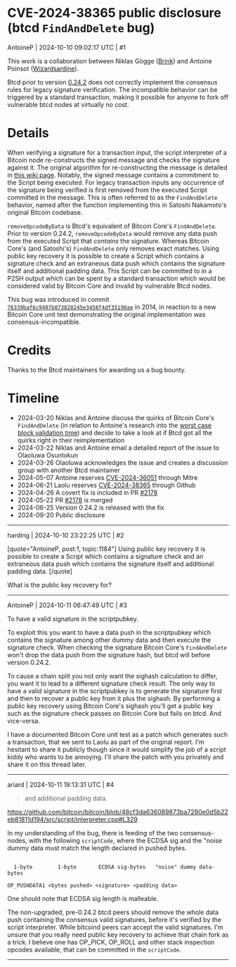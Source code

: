 # CVE-2024-38365 public disclosure (btcd `FindAndDelete` bug)

AntoineP | 2024-10-10 09:02:17 UTC | #1

This work is a collaboration between Niklas Gögge ([Brink](https://brink.dev/)) and Antoine Poinsot ([Wizardsardine](https://wizardsardine.com/)). 

Btcd prior to version [0.24.2](https://github.com/btcsuite/btcd/releases/tag/v0.24.2) does not correctly implement the consensus rules for legacy signature verification. The incompatible behavior can be triggered by a standard transaction, making it possible for anyone to fork off vulnerable btcd nodes at virtually no cost.

# Details

When verifying a signature for a transaction input, the script interpreter of a Bitcoin node re-constructs the signed message and checks the signature against it. The original algorithm for re-constructing the message is detailed in [this wiki page](https://en.bitcoin.it/wiki/OP_CHECKSIG#How_it_works). Notably, the signed message contains a commitment to the Script being executed. For legacy transaction inputs any occurrence of the signature being verified is first removed from the executed Script committed in the message. This is often referred to as the `FindAndDelete` behavior, named after the function implementing this in Satoshi Nakamoto's original Bitcoin codebase.

`removeOpcodeByData` is Btcd's equivalent of Bitcoin Core's `FindAndDelete`. Prior to version 0.24.2, `removeOpcodeByData` would remove any data push from the executed Script that *contains* the signature. Whereas Bitcoin Core's (and Satoshi's) `FindAndDelete` only removes exact matches. Using public key recovery it is possible to create a Script which contains a signature check and an extraneous data push which contains the signature itself and additional padding data. This Script can be committed to in a P2SH output which can be spent by a standard transaction which would be considered valid by Bitcoin Core and invalid by vulnerable Btcd nodes.

This bug was introduced in commit [`76339baf6c9407b073828245e3458f4df35190ae`](https://github.com/btcsuite/btcd/commit/76339baf6c9407b073828245e3458f4df35190ae) in 2014, in reaction to a new Bitcoin Core unit test demonstrating the original implementation was consensus-incompatible.

# Credits

Thanks to the Btcd maintainers for awarding us a bug bounty.

# Timeline

- 2024-03-20 Niklas and Antoine discuss the quirks of Bitcoin Core's `FindAndDelete` (in relation to Antoine's research into the [worst case block validation time](https://delvingbitcoin.org/t/great-consensus-cleanup-revival/710?u=antoinep)) and decide to take a look at if Btcd got all the quirks right in their reimplementation
- 2024-03-22 Niklas and Antoine email a detailed report of the issue to Olaoluwa Osuntokun
- 2024-03-26 Olaoluwa acknowledges the issue and creates a discussion group with another Btcd maintainer
- 2024-05-07 Antoine reserves [CVE-2024-36051](https://www.cve.org/CVERecord?id=CVE-2024-36051) through Mitre
- 2024-06-21 Laolu reserves [CVE-2024-38365](https://github.com/btcsuite/btcd/security/advisories/GHSA-27vh-h6mc-q6g8) through Github
- 2024-04-26 A covert fix is included in PR [#2178](https://github.com/btcsuite/btcd/pull/2178)
- 2024-05-22 PR [#2178](https://github.com/btcsuite/btcd/pull/2178) is merged
- 2024-06-25 Version 0.24.2 is released with the fix
- 2024-09-20 Public disclosure

-------------------------

harding | 2024-10-10 23:22:25 UTC | #2

[quote="AntoineP, post:1, topic:1184"]
Using public key recovery it is possible to create a Script which contains a signature check and an extraneous data push which contains the signature itself and additional padding data.
[/quote]

What is the public key recovery for?

-------------------------

AntoineP | 2024-10-11 06:47:49 UTC | #3

To have a valid signature in the scriptpubkey.

To exploit this you want to have a data push in the scriptpubkey which contains the signature among other dummy data and then execute the signature check. When checking the signature Bitcoin Core's `FindAndDelete` won't drop the data push from the signature hash, but btcd will before version 0.24.2.

To cause a chain split you not only want the sighash calculation to differ, you want it to lead to a different signature check result. The only way to have a valid signature in the scriptpubkey is to generate the signature first and then to recover a public key from it plus the sighash. By performing a public key recovery using Bitcoin Core's sighash you'll get a public key such as the signature check passes on Bitcoin Core but fails on btcd. And vice-versa.

I have a documented Bitcoin Core unit test as a patch which generates such a transaction, that we sent to Laolu as part of the original report. I'm hesitant to share it publicly though since it would simplify the job of a script kiddy who wants to be annoying. I'll share the patch with you privately and share it on this thread later.

-------------------------

ariard | 2024-10-11 19:13:31 UTC | #4

> and additional padding data.

https://github.com/bitcoin/bitcoin/blob/48cf3da636089873ba7280e0d5b22eb81811d194/src/script/interpreter.cpp#L329

In my understanding of the bug, there is feeding of the two consensus-nodes, with the following
`scriptCode`, where the ECDSA sig and the "noise dummy data must match the length declared in
pushed bytes.

```

  1-byte        1-byte       ECDSA sig-bytes   "noise" dummy data-bytes

OP_PUSHDATA1 <bytes pushed> <signature> <padding data>

```

One should note that ECDSA sig length is malleable.

The non-upgraded, pre-0.24.2 btcd peers should remove the whole data push containing
the consensus valid signatures, before it's verified by the script interpreter. While
bitcoind peers can accept the valid signatures. I'm unsure that you really need public
key recovery to achieve that chain fork as a trick. I believe one has OP_PICK, OP_ROLL and other stack inspection opcodes available, that can be committed in the `scriptCode`.

-------------------------

